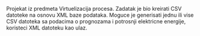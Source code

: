 Projekat iz predmeta Virtuelizacija procesa. Zadatak je bio kreirati CSV datoteke na osnovu XML baze podataka. 
Moguce je generisati jednu ili vise CSV datoteka sa podacima o prognozama i potrosnji elektricne energije, koristeci XML datoteku kao ulaz. 
